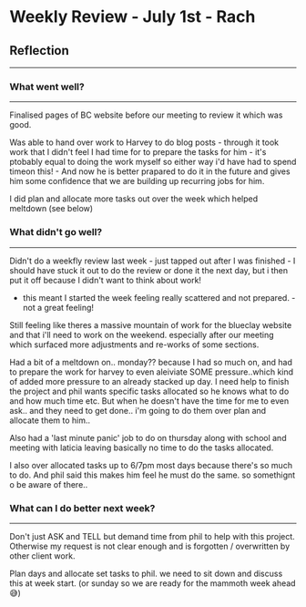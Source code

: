 
# Weekly Review - July 1st - Rach

## Reflection

---

### What went well?
---
Finalised pages of BC website before our meeting to review it which was good.

Was able to hand over work to Harvey to do blog posts - through it took work that I didn't feel I had time for to prepare the tasks for him - it's ptobably equal to doing the work myself so either way i'd have had to spend timeon this! - And now he is better prapared to do it in the future and gives him some confidence that we are building up recurring jobs for him.

I did plan and allocate more tasks out over the week which helped meltdown (see below)


### What didn't go well?
---
Didn't do a weekfly review last week - just tapped out after I was finished - I should have stuck it out to do the review or done it the next day, but i then put it off because I didn't want to think about work!
-   this meant I started the week feeling really scattered and not prepared. - not a great feeling!

Still feeling like theres a massive mountain of work for the blueclay website and that i'll need to work on the weekend. especially after our meeting which surfaced more adjustments and re-works of some sections.

Had a bit of a meltdown on.. monday?? because I had so much on, and had to prepare the work for harvey to even aleiviate SOME pressure..which kind of added more pressure to an already stacked up day. I need help to finish the project and phil wants specific tasks allocated so he knows what to do and how much time etc. But when he doesn't have the time for me to even ask.. and they need to get done.. i'm going to do them over plan and allocate them to him..

Also had a 'last minute panic' job to do on thursday along with school and meeting with laticia leaving basically no time to do the tasks allocated.

I also over allocated tasks up to 6/7pm most days because there's so much to do. And phil said this makes him feel he must do the same. so somethignt o be aware of there..


### What can I do better next week?
---
Don't just ASK and TELL but demand time from phil to help with this project. Otherwise my request is not clear enough and is forgotten / overwritten by other client work.

Plan days and allocate set tasks to phil. we need to sit down and discuss this at week start. (or sunday so we are ready for the mammoth week ahead 😅)
